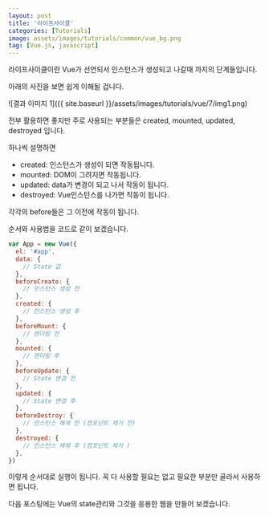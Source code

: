 ```yaml
---
layout: post
title: '라이프사이클'
categories: [Tutorials]
image: assets/images/tutorials/common/vue_bg.png
tag: [Vue.js, javascript]
---
```


라이프사이클이란 Vue가 선언되서 인스턴스가 생성되고 나갈때 까지의 단계들입니다.

아래의 사진을 보면 쉽게 이해될 겁니다.

![결과 이미지 1]({{ site.baseurl }}/assets/images/tutorials/vue/7/img1.png)

전부 활용하면 좋지만 주로 사용되는 부분들은 created, mounted, updated, destroyed 입니다.

하나씩 설명하면

- created: 인스턴스가 생성이 되면 작동됩니다.
- mounted: DOM이 그려지면 작동됩니다.
- updated: data가 변경이 되고 나서 작동이 됩니다.
- destroyed: Vue인스턴스를 나가면 작동이 됩니다.

각각의 before들은 그 이전에 작동이 됩니다.

순서와 사용법을 코드로 같이 보겠습니다.

```javascript
var App = new Vue({
  el: '#app',
  data: {
    // State 값
  },
  beforeCreate: {
    // 인스턴스 생성 전
  },
  created: {
    // 인스턴스 생성 후
  },
  beforeMount: {
    // 렌더링 전
  },
  mounted: {
    // 렌더링 후
  },
  beforeUpdate: {
    // State 변경 전
  },
  updated: {
    // State 변경 후
  },
  beforeDestroy: {
    // 인스턴스 해제 전 (컴포넌트 제거 전)
  },
  destroyed: {
    // 인스턴스 해제 후 (컴포넌트 제거 )
  },
})
```

이렇게 순서대로 실행이 됩니다. 꼭 다 사용할 필요는 없고 필요한 부분만 골라서 사용하면 됩니다.

다음 포스팅에는 Vue의 state관리와 그것을 응용한 웹을 만들어 보겠습니다.
